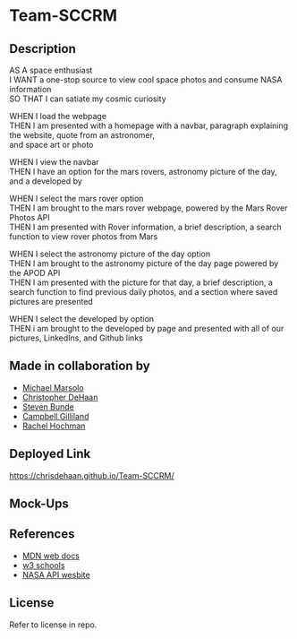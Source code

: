 # Team-SCCRM

## Description

AS A space enthusiast <br>
I WANT a one-stop source to view cool space photos and consume NASA information <br>
SO THAT I can satiate my cosmic curiosity

WHEN I load the webpage <br>
THEN I am presented with a homepage with a navbar, paragraph explaining the website, quote from an astronomer,<br> and space art or photo

WHEN I view the navbar <br>
THEN I have an option for the mars rovers, astronomy picture of the day, and a developed by

WHEN I select the mars rover option <br>
THEN I am brought to the mars rover webpage, powered by the Mars Rover Photos API <br>
THEN I am presented with Rover information, a brief description, a search function to view rover photos from Mars

WHEN I select the astronomy picture of the day option <br>
THEN I am brought to the astronomy picture of the day page powered by the APOD API <br>
THEN I am presented with the picture for that day, a brief description, a search function to find previous daily photos, and a section where saved pictures are presented

WHEN I select the developed by option <br>
THEN i am brought to the developed by page and presented with all of our pictures, LinkedIns, and Github links

## Made in collaboration by

- <a href="https://github.com/Elrond-Hubbard">Michael Marsolo</a>
- <a href="https://github.com/ChrisDeHaan">Christopher DeHaan</a>
- <a href="https://github.com/Bunde20">Steven Bunde</a>
- <a href="https://github.com/CambiG1123">Campbell Gilliland</a>
- <a href="https://github.com/RachelCodes42">Rachel Hochman</a>

## Deployed Link

https://chrisdehaan.github.io/Team-SCCRM/

## Mock-Ups


## References

- <a href="https://developer.mozilla.org/en-US/">MDN web docs</a>
- <a href ="https://www.w3schools.com/">w3 schools</a>
- <a href ="https://api.nasa.gov/">NASA API wesbite</a>

## License

Refer to license in repo.